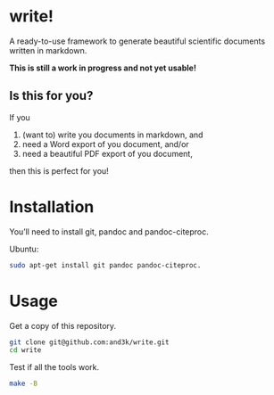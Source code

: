 # write!

A ready-to-use framework to generate beautiful scientific documents written in markdown.

**This is still a work in progress and not yet usable!**

## Is this for you?

If you

1. (want to) write you documents in markdown, and
2. need a Word export of you document, and/or
3. need a beautiful PDF export of you document,

then this is perfect for you!

# Installation

You’ll need to install git, pandoc and pandoc-citeproc.

Ubuntu:

```sh
sudo apt-get install git pandoc pandoc-citeproc.
```

# Usage

Get a copy of this repository.

```sh
git clone git@github.com:and3k/write.git
cd write
```

Test if all the tools work.

```sh
make -B
```
